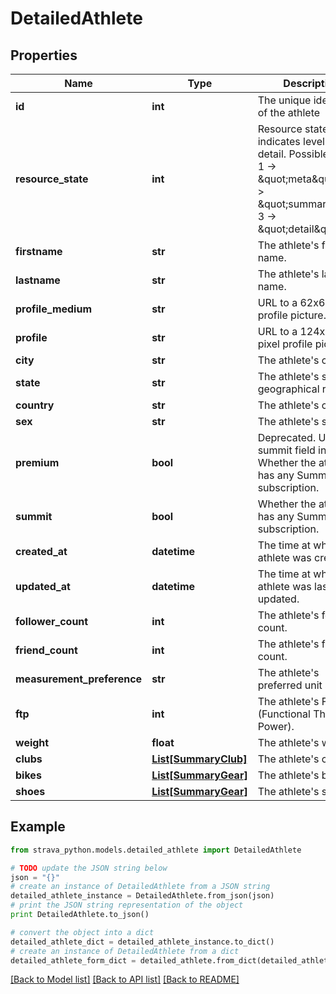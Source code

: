 # DetailedAthlete


## Properties
Name | Type | Description | Notes
------------ | ------------- | ------------- | -------------
**id** | **int** | The unique identifier of the athlete | [optional] 
**resource_state** | **int** | Resource state, indicates level of detail. Possible values: 1 -&gt; \&quot;meta\&quot;, 2 -&gt; \&quot;summary\&quot;, 3 -&gt; \&quot;detail\&quot; | [optional] 
**firstname** | **str** | The athlete&#39;s first name. | [optional] 
**lastname** | **str** | The athlete&#39;s last name. | [optional] 
**profile_medium** | **str** | URL to a 62x62 pixel profile picture. | [optional] 
**profile** | **str** | URL to a 124x124 pixel profile picture. | [optional] 
**city** | **str** | The athlete&#39;s city. | [optional] 
**state** | **str** | The athlete&#39;s state or geographical region. | [optional] 
**country** | **str** | The athlete&#39;s country. | [optional] 
**sex** | **str** | The athlete&#39;s sex. | [optional] 
**premium** | **bool** | Deprecated.  Use summit field instead. Whether the athlete has any Summit subscription. | [optional] 
**summit** | **bool** | Whether the athlete has any Summit subscription. | [optional] 
**created_at** | **datetime** | The time at which the athlete was created. | [optional] 
**updated_at** | **datetime** | The time at which the athlete was last updated. | [optional] 
**follower_count** | **int** | The athlete&#39;s follower count. | [optional] 
**friend_count** | **int** | The athlete&#39;s friend count. | [optional] 
**measurement_preference** | **str** | The athlete&#39;s preferred unit system. | [optional] 
**ftp** | **int** | The athlete&#39;s FTP (Functional Threshold Power). | [optional] 
**weight** | **float** | The athlete&#39;s weight. | [optional] 
**clubs** | [**List[SummaryClub]**](SummaryClub.md) | The athlete&#39;s clubs. | [optional] 
**bikes** | [**List[SummaryGear]**](SummaryGear.md) | The athlete&#39;s bikes. | [optional] 
**shoes** | [**List[SummaryGear]**](SummaryGear.md) | The athlete&#39;s shoes. | [optional] 

## Example

```python
from strava_python.models.detailed_athlete import DetailedAthlete

# TODO update the JSON string below
json = "{}"
# create an instance of DetailedAthlete from a JSON string
detailed_athlete_instance = DetailedAthlete.from_json(json)
# print the JSON string representation of the object
print DetailedAthlete.to_json()

# convert the object into a dict
detailed_athlete_dict = detailed_athlete_instance.to_dict()
# create an instance of DetailedAthlete from a dict
detailed_athlete_form_dict = detailed_athlete.from_dict(detailed_athlete_dict)
```
[[Back to Model list]](../README.md#documentation-for-models) [[Back to API list]](../README.md#documentation-for-api-endpoints) [[Back to README]](../README.md)


